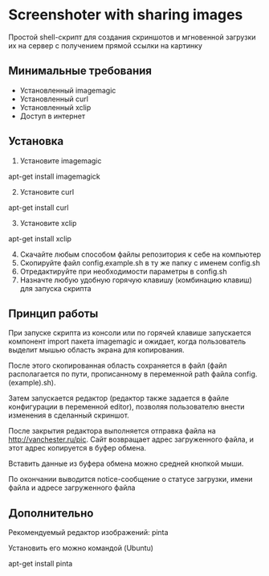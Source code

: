 Screenshoter with sharing images
================================

Простой shell-скрипт для создания скриншотов и мгновенной загрузки их на сервер с получением прямой ссылки на картинку

Минимальные требования
----------------------

* Установленный imagemagic
* Установленный curl
* Установленный xclip
* Доступ в интернет

Установка
---------

1. Установите imagemagic

  apt-get install imagemagick

2. Установите curl

  apt-get install curl

3. Установите xclip

  apt-get install xclip

4. Скачайте любым способом файлы репозитория к себе на компьютер
5. Скопируйте файл config.example.sh в ту же папку с именем config.sh
6. Отредактируйте при необходимости параметры в config.sh
7. Назначте любую удобную горячую клавишу (комбинацию клавиш) для запуска скрипта

Принцип работы
--------------

При запуске скрипта из консоли или по горячей клавише запускается компонент import пакета imagemagic и ожидает, 
когда пользователь выделит мышью область экрана для копирования.

После этого скопированная область сохраняется в файл (файл располагается по пути, прописанному в переменной path 
файла config.(example).sh).

Затем запускается редактор (редактор также задается в файле конфигурации в переменной editor), позволяя пользователю 
внести изменения в сделанный скриншот.

После закрытия редактора выполняется отправка файла на http://vanchester.ru/pic. Сайт возвращает адрес загруженного 
файла, и этот адрес копируется в буфер обмена. 

Вставить данные из буфера обмена можно средней кнопкой мыши.

По окончании выводится notice-сообщение о статусе загрузки, имени файла и адресе загруженного файла

Дополнительно
-------------

Рекомендуемый редактор изображений: pinta

Установить его можно командой (Ubuntu)

  apt-get install pinta
  

